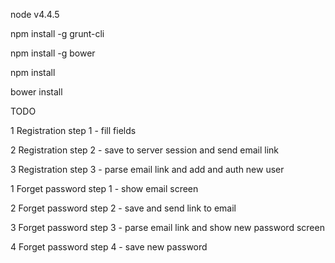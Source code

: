 node v4.4.5

npm install -g grunt-cli

npm install -g bower

npm install

bower install


TODO

1 Registration step 1 - fill fields

2 Registration step 2 - save to server session and send email link

3 Registration step 3 - parse email link and add and auth new user

1 Forget password step 1 - show email screen

2 Forget password step 2 - save and send link to email

3 Forget password step 3 - parse email link and show new password screen

4 Forget password step 4 - save new password

